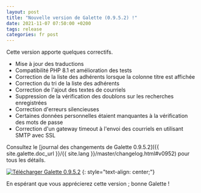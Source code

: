 ```yaml
---
layout: post
title: "Nouvelle version de Galette (0.9.5.2) !"
date: 2021-11-07 07:50:00 +0200
tags: release
categories: fr post
---
```


Cette version apporte quelques correctifs.

- Mise à jour des traductions
- Compatibilité PHP 8.1 et amélioration des tests
- Correction de la liste des adhérents lorsque la colonne titre est affichée
- Correction du tri de la liste des adhérents
- Correction de l'ajout des textes de courriels
- Suppression de la vérification des doublons sur les recherches enregistrées
- Correction d'erreurs silencieuses
- Certaines données personnelles étaient manquantes à la vérification des mots de passe
- Correction d'un gateway timeout à l'envoi des courriels en utilisant SMTP avec SSL

Consultez le [journal des changements de Galette 0.9.5.2]({{ site.galette.doc_url }}/{{ site.lang }}/master/changelog.html#v0952) pour tous les détails.

[![Télécharger Galette 0.9.5.2](https://img.shields.io/badge/0.9.5.2-Télécharger_Galette-ffb619.svg?logo=php&logoColor=white&style=for-the-badge)](https://galette.eu/download/galette-0.9.5.2.tar.bz2)
{: style="text-align: center;"}

En espérant que vous apprécierez cette version ; bonne Galette !
